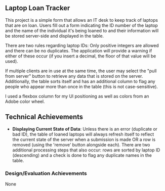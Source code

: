 ## Laptop Loan Tracker

This project is a simple form that allows an IT desk to keep track of laptops that are on loan. Users fill out a form indicating the ID number of the laptop and the name of the individual it's being loaned to and their information will be stored server-side and displayed in the table.

There are two rules regarding laptop IDs: Only positive integers are allowed and there can be no duplicates. The application will provide a warning if either of these occur (if you insert a decimal, the floor of that value will be used).

If multiple clients are in use at the same time, the user may select the "pull from server" button to retrieve any data that is stored on the server. Additionally, the table sorts itself and has an additional column to flag any people who appear more than once in the table (this is not case-sensitive).

I used a flexbox column for my UI positioning as well as colors from an Adobe color wheel.

## Technical Achievements

- **Displaying Current State of Data**: Unless there is an error (duplicate or bad ID), the table of loaned laptops will always refresh itself to reflect the current state of the server when a submission is made OR a row is removed (using the 'remove' button alongside each). There are two additional processing steps that also occur: rows are sorted by laptop ID (descending) and a check is done to flag any duplicate names in the table.

### Design/Evaluation Achievements

None
